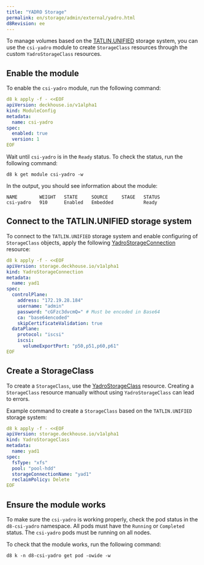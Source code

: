 ```yaml
---
title: "YADRO Storage"
permalink: en/storage/admin/external/yadro.html
d8Revision: ee
---
```


To manage volumes based on the [TATLIN.UNIFIED](https://yadro.com/ru/tatlin/unified) storage system, you can use the `csi-yadro` module to create `StorageClass` resources through the custom `YadroStorageClass` resources.

## Enable the module

To enable the `csi-yadro` module, run the following command:

```yaml
d8 k apply -f - <<EOF
apiVersion: deckhouse.io/v1alpha1
kind: ModuleConfig
metadata:
  name: csi-yadro
spec:
  enabled: true
  version: 1
EOF
```

Wait until `csi-yadro` is in the `Ready` status. To check the status, run the following command:

```shell
d8 k get module csi-yadro -w
```

In the output, you should see information about the module:

```console
NAME        WEIGHT   STATE     SOURCE     STAGE   STATUS
csi-yadro   910      Enabled   Embedded           Ready
```

## Connect to the TATLIN.UNIFIED storage system

To connect to the `TATLIN.UNIFIED` storage system and enable configuring of `StorageClass` objects, apply the following [YadroStorageConnection](../../../reference/cr/yadrostorageconnection) resource:

```yaml
d8 k apply -f - <<EOF
apiVersion: storage.deckhouse.io/v1alpha1
kind: YadroStorageConnection
metadata:
  name: yad1
spec:
  controlPlane:
    address: "172.19.28.184"
    username: "admin"
    password: "cGFzc3dvcmQ=" # Must be encoded in Base64
    ca: "base64encoded"
    skipCertificateValidation: true
  dataPlane:
    protocol: "iscsi"
    iscsi:
      volumeExportPort: "p50,p51,p60,p61"
EOF
```

## Create a StorageClass

To create a `StorageClass`, use the [YadroStorageClass](../../../reference/cr/yadrostorageclass) resource. Creating a `StorageClass` resource manually without using `YadroStorageClass` can lead to errors.

Example command to create a `StorageClass` based on the `TATLIN.UNIFIED` storage system:

```yaml
d8 k apply -f - <<EOF
apiVersion: storage.deckhouse.io/v1alpha1
kind: YadroStorageClass
metadata:
  name: yad1
spec:
  fsType: "xfs"
  pool: "pool-hdd"
  storageConnectionName: "yad1"
  reclaimPolicy: Delete
EOF
```

## Ensure the module works

To make sure the `csi-yadro` is working properly, check the pod status in the `d8-csi-yadro` namespace. All pods must have the `Running` or `Completed` status. The `csi-yadro` pods must be running on all nodes.

To check that the module works, run the following command:

```shell
d8 k -n d8-csi-yadro get pod -owide -w
```

